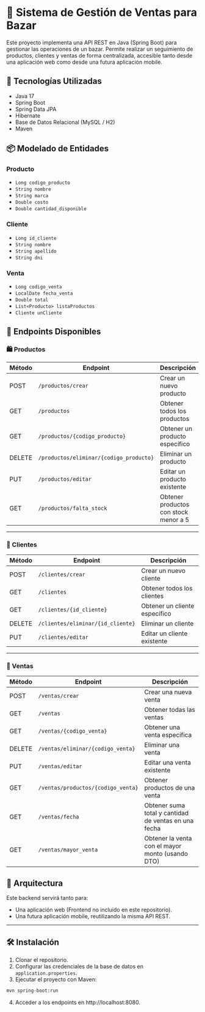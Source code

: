# 🧾 Sistema de Gestión de Ventas para Bazar

Este proyecto implementa una API REST en Java (Spring Boot) para gestionar las operaciones de un bazar. Permite realizar un seguimiento de productos, clientes y ventas de forma centralizada, accesible tanto desde una aplicación web como desde una futura aplicación mobile.

## 🚀 Tecnologías Utilizadas

- Java 17
- Spring Boot
- Spring Data JPA
- Hibernate
- Base de Datos Relacional (MySQL / H2)
- Maven

## 📦 Modelado de Entidades

### Producto
- `Long codigo_producto`
- `String nombre`
- `String marca`
- `Double costo`
- `Double cantidad_disponible`

### Cliente
- `Long id_cliente`
- `String nombre`
- `String apellido`
- `String dni`

### Venta
- `Long codigo_venta`
- `LocalDate fecha_venta`
- `Double total`
- `List<Producto> listaProductos`
- `Cliente unCliente`

## 📡 Endpoints Disponibles

### 🛍️ Productos

| Método | Endpoint | Descripción |
|--------|----------|-------------|
| POST   | `/productos/crear` | Crear un nuevo producto |
| GET    | `/productos` | Obtener todos los productos |
| GET    | `/productos/{codigo_producto}` | Obtener un producto específico |
| DELETE | `/productos/eliminar/{codigo_producto}` | Eliminar un producto |
| PUT    | `/productos/editar` | Editar un producto existente |
| GET    | `/productos/falta_stock` | Obtener productos con stock menor a 5 |

---

### 👤 Clientes

| Método | Endpoint | Descripción |
|--------|----------|-------------|
| POST   | `/clientes/crear` | Crear un nuevo cliente |
| GET    | `/clientes` | Obtener todos los clientes |
| GET    | `/clientes/{id_cliente}` | Obtener un cliente específico |
| DELETE | `/clientes/eliminar/{id_cliente}` | Eliminar un cliente |
| PUT    | `/clientes/editar` | Editar un cliente existente |

---

### 💸 Ventas

| Método | Endpoint | Descripción |
|--------|----------|-------------|
| POST   | `/ventas/crear` | Crear una nueva venta |
| GET    | `/ventas` | Obtener todas las ventas |
| GET    | `/ventas/{codigo_venta}` | Obtener una venta específica |
| DELETE | `/ventas/eliminar/{codigo_venta}` | Eliminar una venta |
| PUT    | `/ventas/editar` | Editar una venta existente |
| GET    | `/ventas/productos/{codigo_venta}` | Obtener productos de una venta |
| GET    | `/ventas/fecha` | Obtener suma total y cantidad de ventas en una fecha |
| GET    | `/ventas/mayor_venta` | Obtener la venta con el mayor monto (usando DTO) |



## 📱 Arquitectura

Este backend servirá tanto para:
- Una aplicación web (Frontend no incluido en este repositorio).
- Una futura aplicación mobile, reutilizando la misma API REST.

---

## 🛠️ Instalación

1. Clonar el repositorio.
2. Configurar las credenciales de la base de datos en `application.properties`.
3. Ejecutar el proyecto con Maven:

```bash
mvn spring-boot:run

````

4. Acceder a los endpoints en http://localhost:8080.


